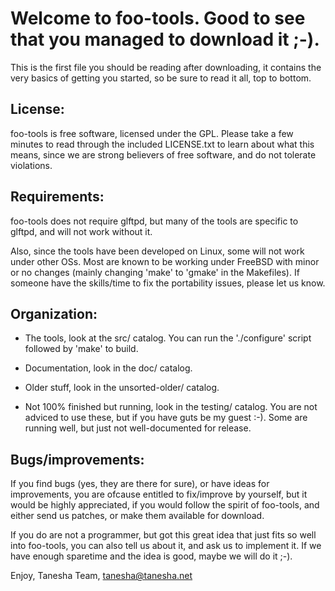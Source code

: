 
Welcome to foo-tools. Good to see that you managed to download it ;-).
======================================================================

This is the first file you should be reading after downloading, it
contains the very basics of getting you started, so be sure to read
it all, top to bottom.


License:
--------

foo-tools is free software, licensed under the GPL. Please take a
few minutes to read through the included LICENSE.txt to learn about
what this means, since we are strong believers of free software, and
do not tolerate violations.


Requirements:
-------------

foo-tools does not require glftpd, but many of the tools are specific
to glftpd, and will not work without it.

Also, since the tools have been developed on Linux, some will not
work under other OSs.  Most are known to be working under FreeBSD
with minor or no changes (mainly changing 'make' to 'gmake' in the
Makefiles). If someone have the skills/time to fix the portability
issues, please let us know.


Organization:
-------------

* The tools, look at the src/ catalog. You can run the './configure'
  script followed by 'make' to build.

* Documentation, look in the doc/ catalog.

* Older stuff, look in the unsorted-older/ catalog.

* Not 100% finished but running, look in the testing/ catalog.
  You are not adviced to use these, but if you have guts be my
  guest :-).  Some are running well, but just not well-documented
  for release.


Bugs/improvements:
------------------

If you find bugs (yes, they are there for sure), or have ideas for
improvements, you are ofcause entitled to fix/improve by yourself,
but it would be highly appreciated, if you would follow the spirit
of foo-tools, and either send us patches, or make them available for
download.

If you do are not a programmer, but got this great idea that just
fits so well into foo-tools, you can also tell us about it, and ask
us to implement it. If we have enough sparetime and the idea is good,
maybe we will do it ;-).



Enjoy, Tanesha Team, <tanesha@tanesha.net>

